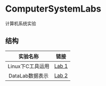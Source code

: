 # ComputerSystemLabs

计算机系统实验

## 结构

实验名称|链接
:-:|:-:
Linux下C工具运用|[Lab 1](./lab1)
DataLab数据表示|[Lab 2](./lab2)
